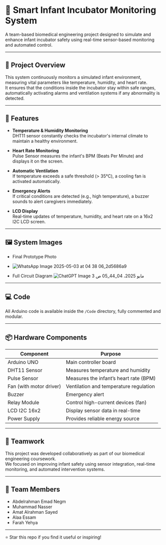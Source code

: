# 👶 Smart Infant Incubator Monitoring System

A team-based biomedical engineering project designed to simulate and enhance infant incubator safety using real-time sensor-based monitoring and automated control.

---

## 📄 Project Overview
This system continuously monitors a simulated infant environment, measuring vital parameters like temperature, humidity, and heart rate.  
It ensures that the conditions inside the incubator stay within safe ranges, automatically activating alarms and ventilation systems if any abnormality is detected.

---

## 🔧 Features
- **Temperature & Humidity Monitoring**  
  DHT11 sensor constantly checks the incubator's internal climate to maintain a healthy environment.

- **Heart Rate Monitoring**  
  Pulse Sensor measures the infant's BPM (Beats Per Minute) and displays it on the screen.

- **Automatic Ventilation**  
  If temperature exceeds a safe threshold (> 35°C), a cooling fan is activated automatically.

- **Emergency Alerts**  
  If critical conditions are detected (e.g., high temperature), a buzzer sounds to alert caregivers immediately.

- **LCD Display**  
  Real-time updates of temperature, humidity, and heart rate on a 16x2 I2C LCD screen.

---


## 🖼️ System Images
- Final Prototype Photo
- ![WhatsApp Image 2025-05-03 at 04 38 06_2d5686a9](https://github.com/user-attachments/assets/db59fbd7-18dd-4614-b39f-6bbc3b6b6a02)

- Full Circuit Diagram
![ChatGPT Image 3 مايو 2025، 04_44_05 ص](https://github.com/user-attachments/assets/7085f619-6b9d-4613-9af1-864d43b08704)

---

## 💻 Code
All Arduino code is available inside the `/Code` directory, fully commented and modular.

---

## 📦 Hardware Components

| Component                | Purpose                                   |
|---------------------------|-------------------------------------------|
| Arduino UNO               | Main controller board                    |
| DHT11 Sensor              | Measures temperature and humidity        |
| Pulse Sensor              | Measures the infant’s heart rate (BPM)    |
| Fan (with motor driver)    | Ventilation and temperature regulation    |
| Buzzer                    | Emergency alert                          |
| Relay Module              | Control high-current devices (fan)       |
| LCD I2C 16x2              | Display sensor data in real-time         |
| Power Supply              | Provides reliable energy source          |

---

## 🤝 Teamwork
This project was developed collaboratively as part of our biomedical engineering coursework.  
We focused on improving infant safety using sensor integration, real-time monitoring, and automated intervention systems.

---

## 👥 Team Members
- Abdelrahman Emad Negm
- Muhammad Nasser
- Amat Alrahman Sayed
- Alaa Essam
- Farah Yehya
  
---
⭐ Star this repo if you find it useful or inspiring!
